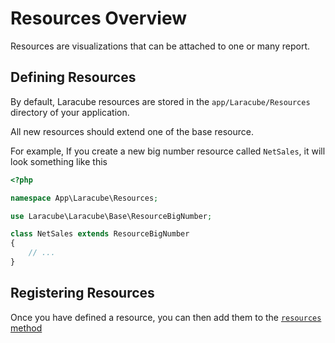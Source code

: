 # Resources Overview

Resources are visualizations that can be attached to one or many report. 

## Defining Resources

By default, Laracube resources are stored in the `app/Laracube/Resources` directory of your application.

All new resources should extend one of the base resource.

For example, If you create a new big number resource called `NetSales`, it will look something like this

```php
<?php

namespace App\Laracube\Resources;

use Laracube\Laracube\Base\ResourceBigNumber;

class NetSales extends ResourceBigNumber
{
    // ...
}
```

## Registering Resources

Once you have defined a resource, you can then add them to the 
[`resources` method](/docs/reports/configuration#report-resources)
